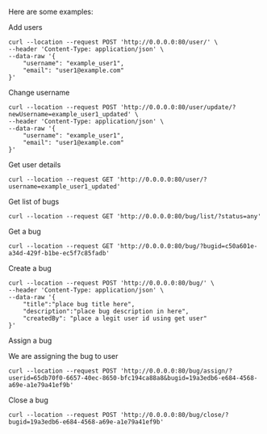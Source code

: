 Here are some examples:

Add users
```commandline
curl --location --request POST 'http://0.0.0.0:80/user/' \
--header 'Content-Type: application/json' \
--data-raw '{
    "username": "example_user1",
    "email": "user1@example.com"
}'
```

Change username
```commandline
curl --location --request POST 'http://0.0.0.0:80/user/update/?newUsername=example_user1_updated' \
--header 'Content-Type: application/json' \
--data-raw '{
    "username": "example_user1",
    "email": "user1@example.com"
}'
```

Get user details
```commandline
curl --location --request GET 'http://0.0.0.0:80/user/?username=example_user1_updated'
```

Get list of bugs
```commandline
curl --location --request GET 'http://0.0.0.0:80/bug/list/?status=any'
```

Get a bug
```commandline
curl --location --request GET 'http://0.0.0.0:80/bug/?bugid=c50a601e-a34d-429f-b1be-ec5f7c85fadb'
```

Create a bug
```commandline
curl --location --request POST 'http://0.0.0.0:80/bug/' \
--header 'Content-Type: application/json' \
--data-raw '{
    "title":"place bug title here",
    "description":"place bug description in here",
    "createdBy": "place a legit user id using get user"
}'
```

Assign a bug

We are assigning the bug to user 
```commandline
curl --location --request POST 'http://0.0.0.0:80/bug/assign/?userid=65db70f0-6657-40ec-8650-bfc194ca88a8&bugid=19a3edb6-e684-4568-a69e-a1e79a41ef9b'
```

Close a bug
```commandline
curl --location --request POST 'http://0.0.0.0:80/bug/close/?bugid=19a3edb6-e684-4568-a69e-a1e79a41ef9b'
```